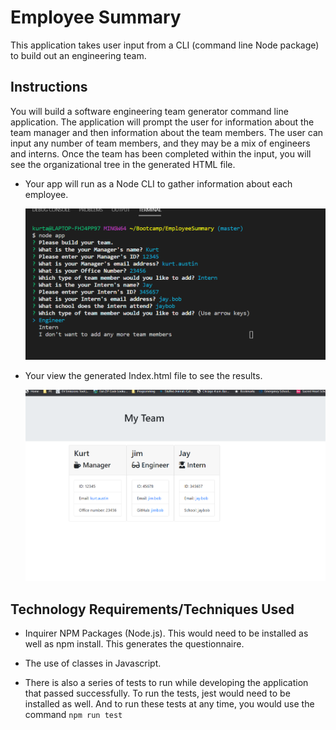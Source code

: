 # Employee Summary

This application takes user input from a CLI (command line Node package) to build out an engineering team.


## Instructions

You will build a software engineering team generator command line application. The application will prompt the user for information about the team manager and then information about the team members. The user can input any number of team members, and they may be a mix of engineers and interns. Once the team has been completed within the input, you will see the organizational tree in the generated HTML file.

* Your app will run as a Node CLI to gather information about each employee.

  ![Questionnaire](./images/questionnaire.png)


* Your view the generated Index.html file to see the results.


  ![Sample HTML file](./images/team.png)


## Technology Requirements/Techniques Used

* Inquirer NPM Packages (Node.js).  This would need to be installed as well as npm install.  This generates the questionnaire.

* The use of classes in Javascript.

* There is also a series of tests to run while developing the application that passed successfully.  To run the tests, jest would need to be installed as well.  And to run these tests at any time, you would use the command `npm run test`